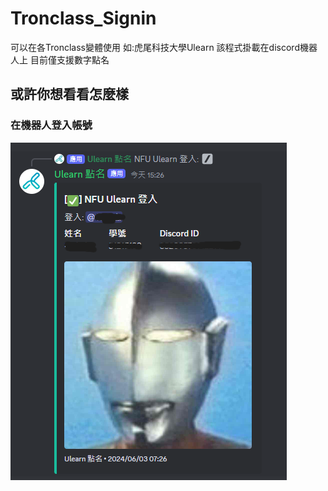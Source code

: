 # Tronclass_Signin
可以在各Tronclass變體使用 如:虎尾科技大學Ulearn
該程式掛載在discord機器人上
目前僅支援數字點名

## 或許你想看看怎麼樣
### 在機器人登入帳號
![login](https://github.com/XiaXia009/Tronclass_Signin/blob/main/login.png)